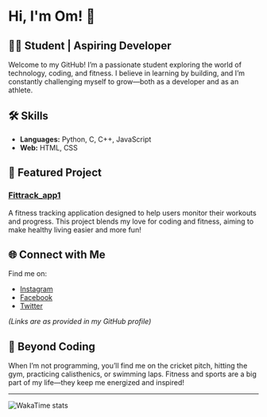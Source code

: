 # Hi, I'm Om! 👋

## 👨‍🎓 Student | Aspiring Developer

Welcome to my GitHub! I’m a passionate student exploring the world of technology, coding, and fitness. I believe in learning by building, and I’m constantly challenging myself to grow—both as a developer and as an athlete.

## 🛠️ Skills
- **Languages:** Python, C, C++, JavaScript
- **Web:** HTML, CSS

## 🚀 Featured Project
### [Fittrack_app1](https://github.com/Om11042005/Fittrack_app1)
A fitness tracking application designed to help users monitor their workouts and progress. This project blends my love for coding and fitness, aiming to make healthy living easier and more fun!

## 🌐 Connect with Me
Find me on:
- [Instagram](your-instagram-link)
- [Facebook](your-facebook-link)
- [Twitter](your-twitter-link)

*(Links are as provided in my GitHub profile)*

## 🏏 Beyond Coding
When I’m not programming, you’ll find me on the cricket pitch, hitting the gym, practicing calisthenics, or swimming laps. Fitness and sports are a big part of my life—they keep me energized and inspired!

---

![WakaTime stats](https://github-readme-stats.vercel.app/api/wakatime?username=ompatel1104&theme=tokyonight)